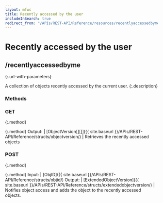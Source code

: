 ```yaml
---
layout: mfws
title: Recently accessed by the user
includeInSearch: true
redirect_from: "/APIs/REST-API/Reference/resources/recentlyaccessedbyme.html"
---
```


# Recently accessed by the user

## /recentlyaccessedbyme
{:.url-with-parameters}

A collection of objects recently accessed by the current user.
{:.description}

### Methods

### GET
{:.method}

{:.method}
Output: | [ObjectVersion[][]]({{ site.baseurl }}/APIs/REST-API/Reference/structs/objectversion/)
| Retrieves the recently accessed objects

### POST
{:.method}

{:.method}
Input: | [ObjID]({{ site.baseurl }}/APIs/REST-API/Reference/structs/objid/)
Output: | [ExtendedObjectVersion]({{ site.baseurl }}/APIs/REST-API/Reference/structs/extendedobjectversion/)
| Notifies object access and adds the object to the recently accessed objects.